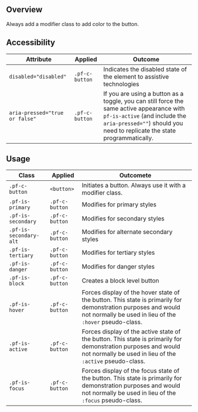 ## Overview

Always add a modifier class to add color to the button.

## Accessibility

| Attribute | Applied | Outcome |
| -- | -- | -- |
| `disabled="disabled"` | `.pf-c-button` | Indicates the disabled state of the element to assistive technologies |
| `aria-pressed="true or false"` | `.pf-c-button` | If you are using a button as a toggle, you can still force the same active appearance with `pf-is-active` (and include the `aria-pressed=""`) should you need to replicate the state programmatically. |

## Usage

| Class | Applied | Outcomete |
| -- | -- | -- |
| `.pf-c-button` | `<button>` |  Initiates a button. Always use it with a modifier class. |
| `.pf-is-primary` | `.pf-c-button` | Modifies for primary styles |
| `.pf-is-secondary` | `.pf-c-button` | Modifies for secondary styles |
| `.pf-is-secondary-alt` | `.pf-c-button` | Modifies for alternate secondary styles |
| `.pf-is-tertiary` | `.pf-c-button` | Modifies for tertiary styles |
| `.pf-is-danger` | `.pf-c-button` | Modifies for danger styles |
| `.pf-is-block` | `.pf-c-button` | Creates a block level button |
| `.pf-is-hover` | `.pf-c-button` | Forces display of the hover state of the button. This state is primarily for demonstration purposes and would not normally be used in lieu of the `:hover` pseudo-class.  |
| `.pf-is-active` | `.pf-c-button` | Forces display of the active state of the button. This state is primarily for demonstration purposes and would not normally be used in lieu of the `:active` pseudo-class.  |
| `.pf-is-focus` | `.pf-c-button` | Forces display of the focus state of the button. This state is primarily for demonstration purposes and would not normally be used in lieu of the `:focus` pseudo-class.  |
